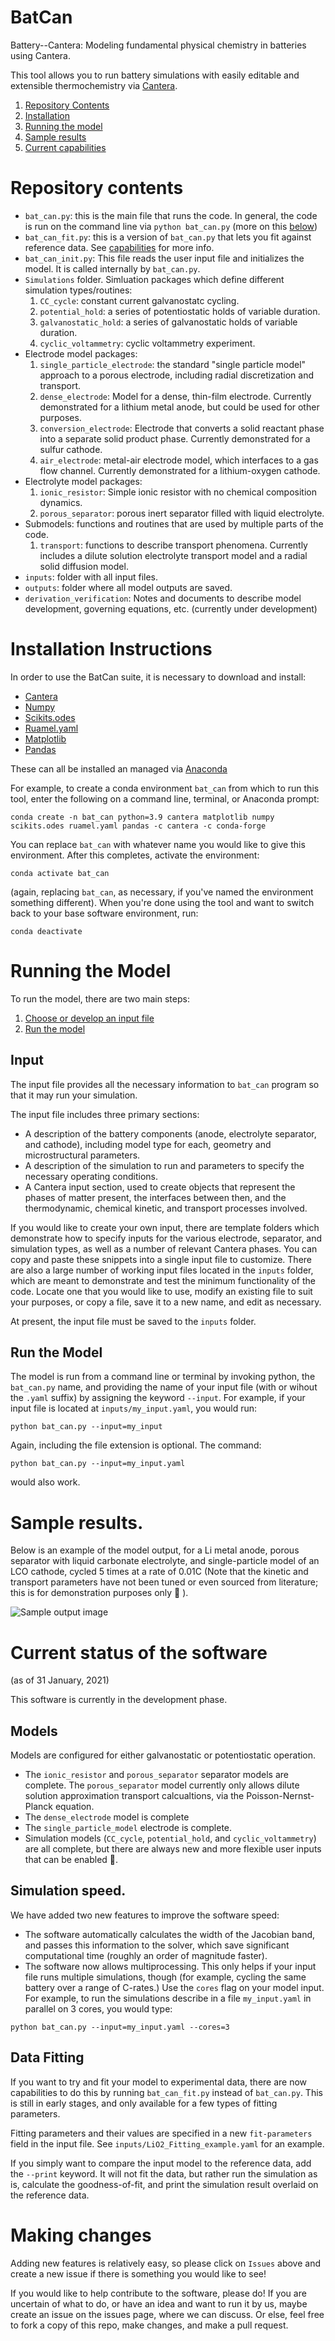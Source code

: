 # BatCan
Battery--Cantera: Modeling fundamental physical chemistry in batteries using Cantera. 

This tool allows you to run battery simulations with easily editable and extensible thermochemistry via [Cantera](cantera.org).

1. [Repository Contents](#repository-contents)
2. [Installation](#installation-instructions)
3. [Running the model](#running-the-model)
4. [Sample results](#sample-results)
5. [Current capabilities](#current-status-of-the-software)


# Repository contents
- `bat_can.py`: this is the main file that runs the code.  In general, the code is run on the command line via `python bat_can.py` (more on this [below](#Running-the-model))
- `bat_can_fit.py`: this is a version of `bat_can.py` that lets you fit against reference data. See [capabilities](#current-status-of-the-software) for more info.
- `bat_can_init.py`: This file reads the user input file and initializes the model.  It is called internally by `bat_can.py`.
- `Simulations` folder. Simluation packages which define different simulation types/routines:
    1. `CC_cycle`: constant current galvanostatc cycling.
    2. `potential_hold`: a series of potentiostatic holds of variable duration.
    3. `galvanostatic_hold`: a series of galvanostatic holds of variable duration.
    4. `cyclic_voltammetry`: cyclic voltammetry experiment.
- Electrode model packages:
    1. `single_particle_electrode`: the standard "single particle model" approach to a porous electrode, including radial discretization and transport.
    2. `dense_electrode`: Model for a dense, thin-film electrode.  Currently demonstrated for a lithium metal anode, but could be used for other purposes.
    3. `conversion_electrode`: Electrode that converts a solid reactant phase into a separate solid product phase. Currently demonstrated for a sulfur cathode.
    4. `air_electrode`: metal-air electrode model, which interfaces to a gas flow channel. Currently demonstrated for a lithium-oxygen cathode.
- Electrolyte model packages:
    1. `ionic_resistor`: Simple ionic resistor with no chemical composition dynamics.
    2. `porous_separator`: porous inert separator filled with liquid electrolyte.
- Submodels: functions and routines that are used by multiple parts of the code.
    1. `transport`: functions to describe transport phenomena. Currently includes a dilute solution electrolyte transport model and a radial solid diffusion model.
- `inputs`: folder with all input files.
- `outputs`: folder where all model outputs are saved.
- `derivation_verification`: Notes and documents to describe model development, governing equations, etc. (currently under development)
# Installation Instructions

In order to use the BatCan suite, it is necessary to download and install:
- [Cantera](cantera.org)
- [Numpy](numpy.org)
- [Scikits.odes](https://pypi.org/project/scikits.odes)
- [Ruamel.yaml](https://pypi.org/project/ruamel.yaml/)
- [Matplotlib](matplotlib.org)
- [Pandas](https://pandas.pydata.org/)

These can all be installed an managed via [Anaconda](anaconda.org)

For example, to create a conda environment `bat_can` from which to run this tool, enter the following on a command line, terminal, or Anaconda prompt:
```
conda create -n bat_can python=3.9 cantera matplotlib numpy scikits.odes ruamel.yaml pandas -c cantera -c conda-forge
```
You can replace `bat_can` with whatever name you would like to give this environment. After this completes, activate the environment:
```
conda activate bat_can
```
(again, replacing `bat_can`, as necessary, if you've named the environment something different). When you're done using the tool and want to switch back to your base software environment, run:
```
conda deactivate
```

# Running the Model 
To run the model, there are two main steps:
1. [Choose or develop an input file](#Input)
2. [Run the model](#Run-the-Model)

## Input 
The input file provides all the necessary information to `bat_can` program so that it may run your simulation.

The input file includes three primary sections:
- A description of the battery components (anode, electrolyte separator, and cathode), including model type for each, geometry and microstructural parameters.
- A description of the simulation to run and parameters to specify the necessary operating conditions.
- A Cantera input section, used to create objects that represent the phases of matter present, the interfaces between then, and the thermodynamic, chemical kinetic, and transport processes involved.

If you would like to create your own input, there are template folders which demonstrate how to specify inputs for the various electrode, separator, and simulation types, as well as a number of relevant Cantera phases.  You can copy and paste these snippets into a single input file to customize.  There are also a large number of working input files located in the `inputs` folder, which are meant to demonstrate and test the minimum functionality of the code.  Locate one that you would like to use, modify an existing file to suit your purposes, or copy a file, save it to a new name, and edit as necessary.

At present, the input file must be saved to the `inputs` folder.

## Run the Model
The model is run from a command line or terminal by invoking python, the `bat_can.py` name, and providing the name of your input file (with or wihout the `.yaml` suffix) by assigning the keyword `--input`. For example, if your input file is located at `inputs/my_input.yaml`, you would run:
```
python bat_can.py --input=my_input
```
Again, including the file extension is optional.  The command:
```
python bat_can.py --input=my_input.yaml
```
would also work.
# Sample results.
Below is an example of the model output, for a Li metal anode, porous separator with liquid carbonate electrolyte, and single-particle model of an LCO cathode, cycled 5 times at a rate of 0.01C (Note that the kinetic and transport parameters have not been tuned or even sourced from literature; this is for demonstration purposes only 🙂 ).

![Sample output image](sample_output.png)

# Current status of the software 
(as of 31 January, 2021)

This software is currently in the development phase. 

## Models
Models are configured for either galvanostatic or potentiostatic operation. 
- The `ionic_resistor` and `porous_separator` separator models are complete. The `porous_separator` model currently only allows dilute solution approximation transport calcualtions, via the Poisson-Nernst-Planck equation.
- The `dense_electrode` model is complete 
- The `single_particle_model` electrode is complete.
- Simulation models (`CC_cycle`, `potential_hold`, and `cyclic_voltammetry`) are all complete, but there are always new and more flexible user inputs that can be enabled 🙂.

## Simulation speed.
We have added two new features to improve the software speed:
- The software automatically calculates the width of the Jacobian band, and passes this information to the solver, which save significant computational time (roughly an order of magnitude faster).
- The software now allows multiprocessing. This only helps if your input file runs multiple simulations, though (for example, cycling the same battery over a range of C-rates.) Use the `cores` flag on your model input.  For example, to run the simulations describe in a file `my_input.yaml` in parallel on 3 cores, you would type:
```
python bat_can.py --input=my_input.yaml --cores=3
```

## Data Fitting
If you want to try and fit your model to experimental data, there are now capabilities to do this by running `bat_can_fit.py` instead of `bat_can.py`.  This is still in early stages, and only available for a few types of fitting parameters.

Fitting parameters and their values are specified in a new `fit-parameters` field in the input file.  See `inputs/LiO2_Fitting_example.yaml` for an example.

If you simply want to compare the input model to the reference data, add the `--print` keyword.  It will not fit the data, but rather run the simulation as is, calculate the goodness-of-fit, and print the simulation result overlaid on the reference data.

# Making changes
Adding new features is relatively easy, so please click on `Issues` above and create a new issue if there is something you would like to see! 

If you would like to help contribute to the software, please do! If you are uncertain of what to do, or have an idea and want to run it by us, maybe create an issue on the issues page, where we can discuss.  Or else, feel free to fork a copy of this repo, make changes, and make a pull request.
